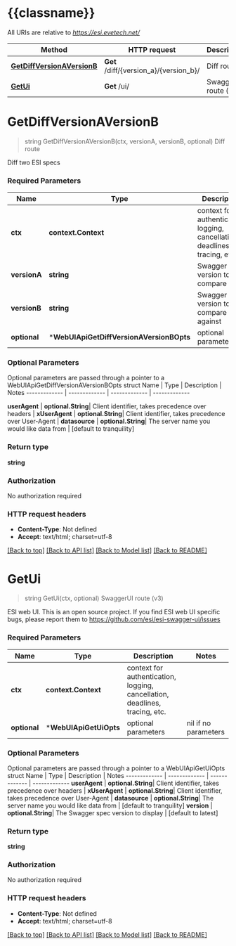 # {{classname}}

All URIs are relative to *https://esi.evetech.net/*

Method | HTTP request | Description
------------- | ------------- | -------------
[**GetDiffVersionAVersionB**](WebUIApi.md#GetDiffVersionAVersionB) | **Get** /diff/{version_a}/{version_b}/ | Diff route
[**GetUi**](WebUIApi.md#GetUi) | **Get** /ui/ | SwaggerUI route (v3)

# **GetDiffVersionAVersionB**
> string GetDiffVersionAVersionB(ctx, versionA, versionB, optional)
Diff route

Diff two ESI specs

### Required Parameters

Name | Type | Description  | Notes
------------- | ------------- | ------------- | -------------
 **ctx** | **context.Context** | context for authentication, logging, cancellation, deadlines, tracing, etc.
  **versionA** | **string**| Swagger spec version to compare with | 
  **versionB** | **string**| Swagger spec version to compare against | 
 **optional** | ***WebUIApiGetDiffVersionAVersionBOpts** | optional parameters | nil if no parameters

### Optional Parameters
Optional parameters are passed through a pointer to a WebUIApiGetDiffVersionAVersionBOpts struct
Name | Type | Description  | Notes
------------- | ------------- | ------------- | -------------


 **userAgent** | **optional.String**| Client identifier, takes precedence over headers | 
 **xUserAgent** | **optional.String**| Client identifier, takes precedence over User-Agent | 
 **datasource** | **optional.String**| The server name you would like data from | [default to tranquility]

### Return type

**string**

### Authorization

No authorization required

### HTTP request headers

 - **Content-Type**: Not defined
 - **Accept**: text/html; charset=utf-8

[[Back to top]](#) [[Back to API list]](../README.md#documentation-for-api-endpoints) [[Back to Model list]](../README.md#documentation-for-models) [[Back to README]](../README.md)

# **GetUi**
> string GetUi(ctx, optional)
SwaggerUI route (v3)

ESI web UI. This is an open source project. If you find ESI web UI specific bugs, please report them to https://github.com/esi/esi-swagger-ui/issues

### Required Parameters

Name | Type | Description  | Notes
------------- | ------------- | ------------- | -------------
 **ctx** | **context.Context** | context for authentication, logging, cancellation, deadlines, tracing, etc.
 **optional** | ***WebUIApiGetUiOpts** | optional parameters | nil if no parameters

### Optional Parameters
Optional parameters are passed through a pointer to a WebUIApiGetUiOpts struct
Name | Type | Description  | Notes
------------- | ------------- | ------------- | -------------
 **userAgent** | **optional.String**| Client identifier, takes precedence over headers | 
 **xUserAgent** | **optional.String**| Client identifier, takes precedence over User-Agent | 
 **datasource** | **optional.String**| The server name you would like data from | [default to tranquility]
 **version** | **optional.String**| The Swagger spec version to display | [default to latest]

### Return type

**string**

### Authorization

No authorization required

### HTTP request headers

 - **Content-Type**: Not defined
 - **Accept**: text/html; charset=utf-8

[[Back to top]](#) [[Back to API list]](../README.md#documentation-for-api-endpoints) [[Back to Model list]](../README.md#documentation-for-models) [[Back to README]](../README.md)

